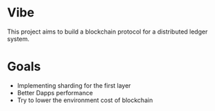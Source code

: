 # Vibe

This project aims to build a blockchain protocol for a  distributed ledger system.


# Goals
- Implementing sharding for the first layer
- Better Dapps performance 
- Try to lower the environment cost of blockchain
